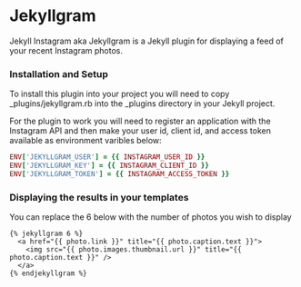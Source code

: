 # Jekyllgram

Jekyll Instagram aka Jekyllgram is a Jekyll plugin for displaying a feed of your recent Instagram photos.



### Installation and Setup

To install this plugin into your project you will need to copy _plugins/jekyllgram.rb into the _plugins directory 
in your Jekyll project.

For the plugin to work you will need to register an application with the Instagram API and then make your user id, 
client id, and access token available as environment varibles below:

```ruby
ENV['JEKYLLGRAM_USER'] = {{ INSTAGRAM_USER_ID }}
ENV['JEKYLLGRAM_KEY'] = {{ INSTAGRAM_CLIENT_ID }}
ENV['JEKYLLGRAM_TOKEN'] = {{ INSTAGRAM_ACCESS_TOKEN }}
```



### Displaying the results in your templates

You can replace the 6 below with the number of photos you wish to display

```liquid
{% jekyllgram 6 %}
  <a href="{{ photo.link }}" title="{{ photo.caption.text }}">
    <img src="{{ photo.images.thumbnail.url }}" title="{{ photo.caption.text }}" />
  </a>
{% endjekyllgram %}
```
